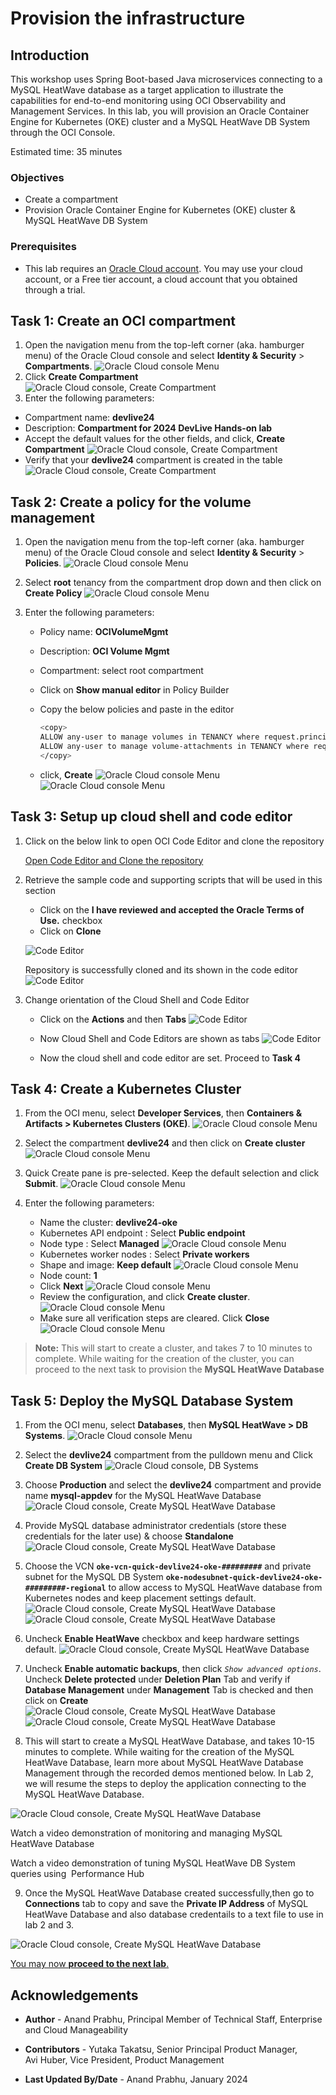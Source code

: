 # Provision the infrastructure

## Introduction

This workshop uses Spring Boot-based Java microservices connecting to a MySQL HeatWave database as a target application to illustrate the capabilities for end-to-end monitoring using OCI Observability and Management Services. In this lab, you will provision an Oracle Container Engine for Kubernetes (OKE) cluster and a MySQL HeatWave DB System through the OCI Console.

Estimated time: 35 minutes

### Objectives

* Create a compartment
* Provision Oracle Container Engine for Kubernetes (OKE) cluster & MySQL HeatWave DB System

### Prerequisites

* This lab requires an [Oracle Cloud account](https://www.oracle.com/cloud/free/). You may use your cloud account, or a Free tier account, a cloud account that you obtained through a trial.


## Task 1: Create an OCI compartment

1. Open the navigation menu from the top-left corner (aka. hamburger menu) of the Oracle Cloud console and select **Identity & Security** > **Compartments**.
	![Oracle Cloud console Menu](images/1-1-compartments.png " ")
2. Click **Create Compartment**
	![Oracle Cloud console, Create Compartment](images/1-2-compartments.png " ")
3. Enter the following parameters:
*	Compartment name: **devlive24**
*	Description: **Compartment for 2024 DevLive Hands-on lab**
*	Accept the default values for the other fields, and click, **Create Compartment**
	![Oracle Cloud console, Create Compartment](images/1-3-compartments.png " ")
*	Verify that your **devlive24** compartment is created in the table
	![Oracle Cloud console, Create Compartment](images/1-4-compartments.png " ")

## Task 2: Create a policy for the volume management 

1. Open the navigation menu from the top-left corner (aka. hamburger menu) of the Oracle Cloud console and select **Identity & Security** > **Policies**.
      ![Oracle Cloud console Menu](images/1-5-policy.png " ")

2. Select **root** tenancy from the compartment drop down and then click on **Create Policy**
      ![Oracle Cloud console Menu](images/1-6-policy.png " ")

3. Enter the following parameters:
    - Policy name: **OCIVolumeMgmt**
    - Description: **OCI Volume Mgmt**
    - Compartment: select root compartment 
    - Click on **Show manual editor** in Policy Builder
    - Copy the below policies and paste in the editor
     
      ```bash
      <copy>
      ALLOW any-user to manage volumes in TENANCY where request.principal.type = 'cluster'
      ALLOW any-user to manage volume-attachments in TENANCY where request.principal.type = 'cluster'
      </copy>
      ```
    - click, **Create**
    ![Oracle Cloud console Menu](images/1-7-policy.png " ")
    ![Oracle Cloud console Menu](images/1-8-policy.png " ")

## Task 3: Setup up cloud shell and code editor

1. Click on the below link to open OCI Code Editor and clone the repository 

    [Open Code Editor and Clone the repository](https://cloud.oracle.com/?region=home&cs_repo_url=https://github.com/oracle-devrel/oci-devlive-2024.git&cs_branch=main&cs_readme_path=README.md&cs_open_ce=true)

2. Retrieve the sample code and supporting scripts that will be used in this section
    - Click on the **I have reviewed and accepted the Oracle Terms of Use.** checkbox 
    - Click on **Clone**

    ![Code Editor](images/3-2-1-clone.png " ")

    Repository is successfully cloned and its shown in the code editor 
    ![Code Editor](images/3-2-2-clone.png " ")

3. Change orientation of the Cloud Shell and Code Editor 
    - Click on the **Actions** and then **Tabs** 
    ![Code Editor](images/3-2-3-codeeditor.png " ")

    - Now Cloud Shell and Code Editors are shown as tabs 
    ![Code Editor](images/3-2-4-codeeditor.png " ")

    - Now the cloud shell and code editor are set. Proceed to **Task 4**

## Task 4: Create a Kubernetes Cluster 

1. From the OCI menu, select **Developer Services**, then **Containers & Artifacts > Kubernetes Clusters (OKE)**.
	![Oracle Cloud console Menu](images/3-1-1-nodepool.png " ")

2. Select the compartment **devlive24** and then click on **Create cluster**
	![Oracle Cloud console Menu](images/3-1-2-nodepool.png " ")

3. Quick Create pane is pre-selected. Keep the default selection and click **Submit**.
	![Oracle Cloud console Menu](images/3-1-3-nodepool.png " ") 

4. Enter the following parameters:
    * Name the cluster: **devlive24-oke**
    * Kubernetes API endpoint : Select **Public endpoint**
    * Node type : Select **Managed**
    ![Oracle Cloud console Menu](images/3-1-4-nodepool.png " ") 
    * Kubernetes worker nodes : Select **Private workers**
    * Shape and image: **Keep default**
    ![Oracle Cloud console Menu](images/3-1-5-nodepool.png " ") 
    * Node count: **1**
    * Click **Next**
    ![Oracle Cloud console Menu](images/3-1-6-nodepool.png " ") 
    * Review the configuration, and click **Create cluster**.
    ![Oracle Cloud console Menu](images/3-1-7-nodepool.png " ") 
    * Make sure all verification steps are cleared. Click **Close**
    ![Oracle Cloud console Menu](images/3-1-8-nodepool.png " ") 

> **Note:** This will start to create a cluster, and takes 7 to 10 minutes to complete. While waiting for the creation of the cluster, you can proceed to the next task to provision the **MySQL HeatWave Database**


## Task 5: Deploy the MySQL Database System

1.	From the OCI menu, select **Databases**, then **MySQL HeatWave > DB Systems**.
	![Oracle Cloud console Menu](images/3-1-mysqlheatwave.png " ")

2. Select the **devlive24** compartment from the pulldown menu and Click **Create DB System**
	![Oracle Cloud console, DB Systems](images/3-2-mysqlheatwave.png " ")

3.	Choose **Production** and select the **devlive24** compartment and provide name **mysql-appdev**  for the MySQL HeatWave Database
  ![Oracle Cloud console, Create MySQL HeatWave Database](images/3-3-mysqlheatwave.png " ")

4. Provide MySQL database administrator credentials (store these credentials for the later use) & choose **Standalone**
  ![Oracle Cloud console, Create MySQL HeatWave Database](images/3-4-mysqlheatwave.png " ")

5. Choose the VCN **`oke-vcn-quick-devlive24-oke-#########`** and private subnet for the MySQL DB System **`oke-nodesubnet-quick-devlive24-oke-#########-regional`** to allow access to MySQL HeatWave database from Kubernetes nodes and keep placement settings default.  
  ![Oracle Cloud console, Create MySQL HeatWave Database](images/3-5-mysqlheatwave.png " ")
  ![Oracle Cloud console, Create MySQL HeatWave Database](images/3-6-mysqlheatwave.png " ")

6. Uncheck **Enable HeatWave** checkbox and keep hardware settings default.
  ![Oracle Cloud console, Create MySQL HeatWave Database](images/3-6-2-mysqlheatwave.png " ")

7. Uncheck **Enable automatic backups**, then click _`Show advanced options`_. Uncheck **Delete protected** under **Deletion Plan** Tab and verify if **Database Management** under  **Management** Tab is checked and then click on **Create**
  ![Oracle Cloud console, Create MySQL HeatWave Database](images/3-7-mysqlheatwave.png " ")
  ![Oracle Cloud console, Create MySQL HeatWave Database](images/3-8-mysqlheatwave.png " ")

8. This will start to create a MySQL HeatWave Database, and takes 10-15 minutes to complete. While waiting for the creation of the MySQL HeatWave Database, learn more about MySQL HeatWave Database Management through the recorded demos mentioned below. In Lab 2, we will resume the steps to deploy the application connecting to the MySQL HeatWave Database.

  ![Oracle Cloud console, Create MySQL HeatWave Database](images/3-9-mysqlheatwave.png " ")

   Watch a video demonstration of monitoring and managing MySQL HeatWave Database 
   [](youtube:4VlRypYXJ48?si=k68OnLN9XI4KXo9B)

   Watch a video demonstration of tuning MySQL HeatWave DB System queries using  Performance Hub
   [](youtube:vXqA8nkcF4c?si=B314cImffyHCfk1b)

9. Once the MySQL HeatWave Database created successfully,then go to **Connections** tab to copy and save the **Private IP Address** of MySQL HeatWave Database and also database credentails to a text file to use in lab 2 and 3. 

  ![Oracle Cloud console, Create MySQL HeatWave Database](images/3-10-mysqlheatwave.png " ")


[You may now **proceed to the next lab**.](#next)


## Acknowledgements

* **Author** - Anand Prabhu, Principal Member of Technical Staff, Enterprise and Cloud Manageability
- **Contributors** -
Yutaka Takatsu, Senior Principal Product Manager,  
Avi Huber, Vice President, Product Management
* **Last Updated By/Date** - Anand Prabhu, January 2024